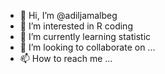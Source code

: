 - 👋 Hi, I’m @adiljamalbeg
- 👀 I’m interested in R coding 
- 🌱 I’m currently learning statistic
- 💞️ I’m looking to collaborate on ...
- 📫 How to reach me ...

<!---
adiljamalbeg/adiljamalbeg is a ✨ special ✨ repository because its `README.md` (this file) appears on your GitHub profile.
You can click the Preview link to take a look at your changes.
--->
